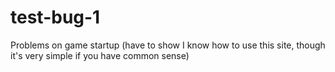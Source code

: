 test-bug-1
==========

Problems on game startup
(have to show I know how to use this site, though it's very simple if you have common sense)
